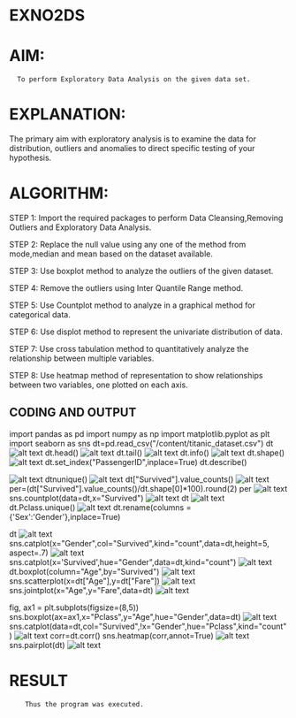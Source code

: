 # EXNO2DS
# AIM:
      To perform Exploratory Data Analysis on the given data set.
      
# EXPLANATION:
  The primary aim with exploratory analysis is to examine the data for distribution, outliers and anomalies to direct specific testing of your hypothesis.
  
# ALGORITHM:
STEP 1: Import the required packages to perform Data Cleansing,Removing Outliers and Exploratory Data Analysis.

STEP 2: Replace the null value using any one of the method from mode,median and mean based on the dataset available.

STEP 3: Use boxplot method to analyze the outliers of the given dataset.

STEP 4: Remove the outliers using Inter Quantile Range method.

STEP 5: Use Countplot method to analyze in a graphical method for categorical data.

STEP 6: Use displot method to represent the univariate distribution of data.

STEP 7: Use cross tabulation method to quantitatively analyze the relationship between multiple variables.

STEP 8: Use heatmap method of representation to show relationships between two variables, one plotted on each axis.

## CODING AND OUTPUT
 import pandas as pd
import numpy as np
import matplotlib.pyplot as plt
import seaborn as sns
 dt=pd.read_csv("/content/titanic_dataset.csv")
 dt
![alt text](<Screenshot 2024-03-09 054754.png>) 
 dt.head()
 ![alt text](<Screenshot 2024-03-09 054818.png>)
 dt.tail()
![alt text](<Screenshot 2024-03-09 054832.png>) 
 dt.info()
![alt text](<Screenshot 2024-03-09 054845.png>) 
 dt.shape()
![alt text](<Screenshot 2024-03-09 054908.png>) 
 dt.set_index("PassengerID",inplace=True)
dt.describe()

 ![alt text](<Screenshot 2024-03-09 054941.png>)
 dtnunique()
 ![alt text](<Screenshot 2024-03-09 054949.png>) 
 dt["Survived"].value_counts()
![alt text](<Screenshot 2024-03-09 054958.png>) 
per=(dt["Survived"].value_counts()/dt.shape[0]*100).round(2)
per
![alt text](<Screenshot 2024-03-09 055011.png>)
sns.countplot(data=dt,x="Survived")
![alt text](<Screenshot 2024-03-09 055028.png>)
dt
![alt text](<Screenshot 2024-03-09 055043.png>)
dt.Pclass.unique()
![alt text](<Screenshot 2024-03-09 055054.png>)
dt.rename(columns = {'Sex':'Gender'},inplace=True)

dt
![alt text](<Screenshot 2024-03-09 055115.png>)
sns.catplot(x="Gender",col="Survived",kind="count",data=dt,height=5, aspect=.7)
![alt text](<Screenshot 2024-03-09 055136.png>)
sns.catplot(x='Survived',hue="Gender",data=dt,kind="count")
![alt text](<Screenshot 2024-03-09 055156.png>)
dt.boxplot(column="Age",by="Survived")
![alt text](<Screenshot 2024-03-09 055207.png>)
sns.scatterplot(x=dt["Age"],y=dt["Fare"])
![alt text](<Screenshot 2024-03-09 055217.png>)
sns.jointplot(x="Age",y="Fare",data=dt)
![alt text](<Screenshot 2024-03-09 055308.png>)

fig, ax1 = plt.subplots(figsize=(8,5))
sns.boxplot(ax=ax1,x="Pclass",y="Age",hue="Gender",data=dt)
![alt text](<Screenshot 2024-03-09 055244.png>)
sns.catplot(data=dt,col="Survived",!x="Gender",hue="Pclass",kind="count")
![alt text](<Screenshot 2024-03-09 055322.png>)
corr=dt.corr()
sns.heatmap(corr,annot=True)
![alt text](<Screenshot 2024-03-10 082054.png>)
sns.pairplot(dt)
![alt text](<Screenshot 2024-03-10 082218.png>)


# RESULT
        Thus the program was executed.
